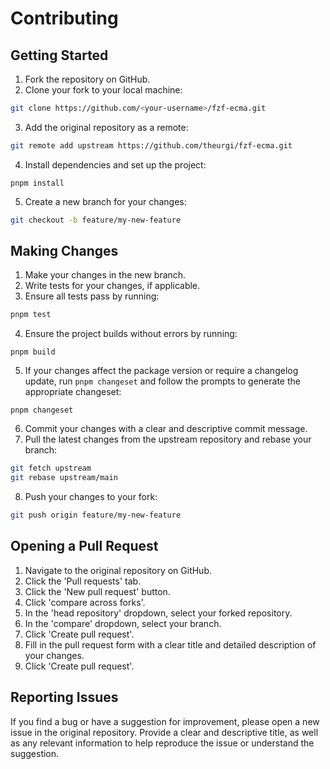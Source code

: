 # Contributing

## Getting Started

1. Fork the repository on GitHub.
2. Clone your fork to your local machine:

```bash
git clone https://github.com/<your-username>/fzf-ecma.git
```

3. Add the original repository as a remote:

```bash
git remote add upstream https://github.com/theurgi/fzf-ecma.git
```

4. Install dependencies and set up the project:

```
pnpm install
```

5. Create a new branch for your changes:

```bash
git checkout -b feature/my-new-feature
```

## Making Changes

1. Make your changes in the new branch.
2. Write tests for your changes, if applicable.
3. Ensure all tests pass by running:

```bash
pnpm test
```

4. Ensure the project builds without errors by running:

```
pnpm build
```

5. If your changes affect the package version or require a changelog update, run
   `pnpm changeset` and follow the prompts to generate the appropriate
   changeset:

```
pnpm changeset
```

6. Commit your changes with a clear and descriptive commit message.
7. Pull the latest changes from the upstream repository and rebase your branch:

```bash
git fetch upstream
git rebase upstream/main
```

8. Push your changes to your fork:

```bash
git push origin feature/my-new-feature
```

## Opening a Pull Request

1. Navigate to the original repository on GitHub.
2. Click the 'Pull requests' tab.
3. Click the 'New pull request' button.
4. Click 'compare across forks'.
5. In the 'head repository' dropdown, select your forked repository.
6. In the 'compare' dropdown, select your branch.
7. Click 'Create pull request'.
8. Fill in the pull request form with a clear title and detailed description of your changes.
9. Click 'Create pull request'.

## Reporting Issues

If you find a bug or have a suggestion for improvement, please open a new issue
in the original repository. Provide a clear and descriptive title, as well as
any relevant information to help reproduce the issue or understand the
suggestion.
